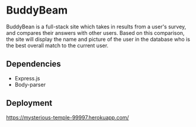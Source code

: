 # BuddyBeam
BuddyBean is a full-stack site which takes in results from a user's survey, and compares their answers with other users. Based on this comparison, the site will display the name and picture of the user in the database who is the best overall match to the current user. 

## Dependencies

* Express.js
* Body-parser


## Deployment

https://mysterious-temple-99997.herokuapp.com/